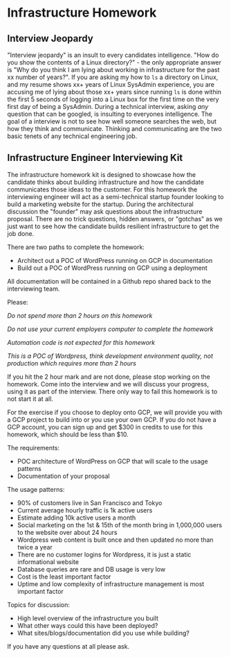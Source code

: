# Infrastructure Homework

## Interview Jeopardy

"Interview jeopardy" is an insult to every candidates intelligence.  "How do you show the contents of a Linux directory?" - the only appropriate answer is "Why do you think I am lying about working in infrastructure for the past xx number of years?".  If you are asking my how to `ls` a directory on Linux, and my resume shows xx+ years of Linux SysAdmin experience, you are accusing me of lying about those xx+ years since running `ls` is done within the first 5 seconds of logging into a Linux box for the first time on the very first day of being a SysAdmin.  During a technical interview, asking *any* question that can be googled, is insulting to everyones intelligence.  The goal of a interview is not to see how well someone searches the web, but how they think and communicate.  Thinking and communicating are the two basic tenets of any technical engineering job.

## Infrastructure Engineer Interviewing Kit

The infrastructure homework kit is designed to showcase how the candidate thinks about building infrastructure and how the candidate communicates those ideas to the customer.  For this homework the interviewing engineer will act as a semi-technical startup founder looking to build a marketing website for the startup.  During the architectural discussion the "founder" may ask questions about the infrastructure proposal.  There are no trick questions, hidden answers, or "gotchas" as we just want to see how the candidate builds resilient infrastructure to get the job done.

There are two paths to complete the homework:

* Architect out a POC of WordPress running on GCP in documentation
* Build out a POC of WordPress running on GCP using a deployment
  
All documentation will be contained in a Github repo shared back to the interviewing team.  

Please:

*Do not spend more than 2 hours on this homework*

*Do not use your current employers computer to complete the homework*

*Automation code is not expected for this homework*

*This is a POC of Wordpress, think development environment quality, not production which requires more than 2 hours*

If you hit the 2 hour mark and are not done, please stop working on the homework.  Come into the interview and we will discuss your progress, using it as part of the interview.  There only way to fail this homework is to not start it at all.  

For the exercise if you choose to deploy onto GCP, we will provide you with a GCP project to build into or you use your own GCP.  If you do not have a GCP account, you can sign up and get $300 in credits to use for this homework, which should be less than $10.  

The requirements:

* POC architecture of WordPress on GCP that will scale to the usage patterns
* Documentation of your proposal

The usage patterns:

* 90% of customers live in San Francisco and Tokyo
* Current average hourly traffic is 1k active users
* Estimate adding 10k active users a month
* Social marketing on the 1st & 15th of the month bring in 1,000,000 users to the website over about 24 hours
* Wordpress web content is built once and then updated no more than twice a year
* There are no customer logins for Wordpress, it is just a static informational website
* Database queries are rare and DB usage is very low
* Cost is the least important factor
* Uptime and low complexity of infrastructure management is most important factor

Topics for discussion:

* High level overview of the infrastructure you built
* What other ways could this have been deployed?
* What sites/blogs/documentation did you use while building?

If you have any questions at all please ask.
